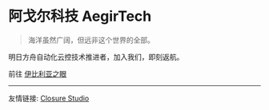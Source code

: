 # 阿戈尔科技  AegirTech

> 海洋虽然广阔，但远非这个世界的全部。

明日方舟自动化云控技术推进者，加入我们，即刻返航。

前往 [伊比利亚之眼](https://aegirtech.com/)

---

友情链接: [Closure Studio](https://github.com/closure-studio)

